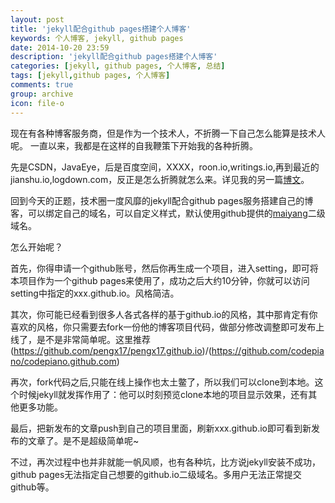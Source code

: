 ```yaml
---
layout: post
title: 'jekyll配合github pages搭建个人博客'
keywords: 个人博客, jekyll, github pages
date: 2014-10-20 23:59
description: 'jekyll配合github pages搭建个人博客'
categories: [jekyll, github pages, 个人博客, 总结]
tags: [jekyll,github pages, 个人博客]
comments: true
group: archive
icon: file-o
---
```


现在有各种博客服务商，但是作为一个技术人，不折腾一下自己怎么能算是技术人呢。
一直以来，我都是在这样的自我鞭策下开始我的各种折腾。

先是CSDN，JavaEye，后是百度空间，XXXX，roon.io,writings.io,再到最近的jianshu.io,logdown.com，反正是怎么折腾就怎么来。详见我的另一篇[博文](http://maiyang.github.io/2013/08/28/my-blog-domain-name-history)。

回到今天的正题，技术圈一度风靡的jekyll配合github pages服务搭建自己的博客，可以绑定自己的域名，可以自定义样式，默认使用github提供的[maiyang](http://maiyang.github.io)二级域名。

怎么开始呢？

首先，你得申请一个github账号，然后你再生成一个项目，进入setting，即可将本项目作为一个github pages来使用了，成功之后大约10分钟，你就可以访问setting中指定的xxx.github.io。风格简洁。

其次，你可能已经看到很多人各式各样的基于github.io的风格，其中那肯定有你喜欢的风格，你只需要去fork一份他的博客项目代码，做部分修改调整即可发布上线了，是不是非常简单呢。这里推荐(https://github.com/pengx17/pengx17.github.io)/(https://github.com/codepiano/codepiano.github.com)

再次，fork代码之后,只能在线上操作也太土鳖了，所以我们可以clone到本地。这个时候jekyll就发挥作用了：他可以时刻预览clone本地的项目显示效果，还有其他更多功能。

最后，把新发布的文章push到自己的项目里面，刷新xxx.github.io即可看到新发布的文章了。是不是超级简单呢~

不过，再次过程中也并非就能一帆风顺，也有各种坑，比方说jekyll安装不成功，github pages无法指定自己想要的github.io二级域名。多用户无法正常提交github等。